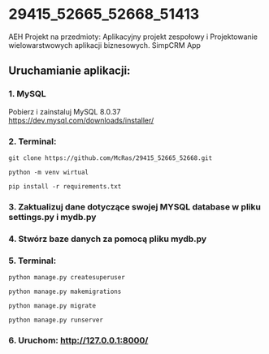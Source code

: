 # 29415_52665_52668_51413
AEH Projekt na przedmioty: Aplikacyjny projekt zespołowy i Projektowanie wielowarstwowych aplikacji biznesowych.
SimpCRM App

## Uruchamianie aplikacji:
### 1. MySQL
Pobierz i zainstaluj MySQL 8.0.37 https://dev.mysql.com/downloads/installer/


### 2. Terminal:
```
git clone https://github.com/McRas/29415_52665_52668.git
```
```
python -m venv wirtual
```
```
pip install -r requirements.txt
```

### 3. Zaktualizuj dane dotyczące swojej MYSQL database w pliku settings.py i mydb.py

### 4. Stwórz baze danych za pomocą pliku mydb.py

### 5. Terminal:
```
python manage.py createsuperuser
```
```
python manage.py makemigrations
```
```
python manage.py migrate
```
```
python manage.py runserver
```
### 6. Uruchom: http://127.0.0.1:8000/
